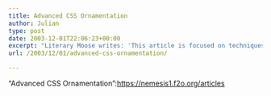 ```yaml
---
title: Advanced CSS Ornamentation
author: Julian
type: post
date: 2003-12-01T22:06:23+00:00
excerpt: "Literary Moose writes: 'This article is focused on techniques exploring the potential for web page decoration. To this end, I advocate the widespread use of generated content � in my opinion the strongest and most precise tool for controlling the display where the accessible, semantic, and pure markup leaves little room for maneuverability. The most advanced techniques rely on the browser's ability to apply generated content in the form of pseudo-elements, then to apply generated content for an arbitrary element, and finally to control its flow and positioning.'"
url: /2003/12/01/advanced-css-ornamentation/

---
```

&#8220;Advanced CSS Ornamentation&#8221;:https://nemesis1.f2o.org/articles